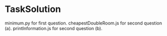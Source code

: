 # TaskSolution

minimum.py for first question.
cheapestDoubleRoom.js for second question (a).
printInformation.js for second question (b).
